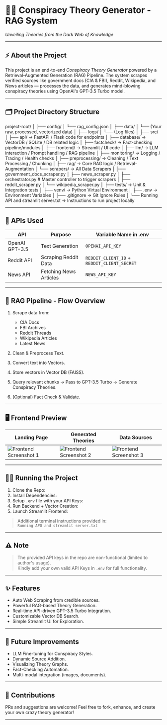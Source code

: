 # 🕵️‍♂️ Conspiracy Theory Generator - RAG System  
*Unveiling Theories from the Dark Web of Knowledge*

---

## ⚡ About the Project

This project is an end-to-end *Conspiracy Theory Generator* powered by a Retrieval-Augmented Generation (RAG) Pipeline. The system scrapes verified sources like government docs (CIA & FBI), Reddit, Wikipedia, and News articles — processes the data, and generates mind-blowing conspiracy theories using OpenAI's GPT-3.5 Turbo model.

---

## 🗂️ Project Directory Structure  

project-root/
│
├── config/
│   └── rag_config.json
│
├── data/
│   └── (Your raw, processed, vectorized data)
│
├── logs/
│   └── (Log files)
│
├── src/
│   ├── api/                 → FastAPI / Flask code for endpoints
│   ├── database/           → VectorDB / SQLite / DB related logic
│   ├── factcheck/          → Fact-checking pipeline/modules
│   ├── frontend/           → Streamlit / UI code
│   ├── llm/                → LLM interaction / Prompt handling / RAG pipeline
│   ├── monitoring/         → Logging / Tracing / Health checks
│   ├── preprocessing/      → Cleaning / Text Processing / Chunking
│   ├── rag/                → Core RAG logic / Retrieval-Augmentation
│   └── scrapers/           → All Data Scrapers
│       ├── government_docs_scraper.py
│       ├── news_scraper.py
│       ├── orchestrator.py         # Master controller to trigger scrapers
│       ├── reddit_scraper.py
│       └── wikipedia_scraper.py
│
├── tests/                  → Unit & Integration tests
│
├── venv/                   → Python Virtual Environment
│
├── .env                    → Environment Variables
│
├── .gitignore              → Git Ignore Rules
│
└── Running API and streamlit server.txt   → Instructions to run project locally




---

## 🔑 APIs Used  

| API | Purpose | Variable Name in .env |
|-----|---------|-----------------------|
| OpenAI GPT-3.5 | Text Generation | `OPENAI_API_KEY` |
| Reddit API | Scraping Reddit Data | `REDDIT_CLIENT_ID` + `REDDIT_CLIENT_SECRET` |
| News API | Fetching News Articles | `NEWS_API_KEY` |

---

## 🚀 RAG Pipeline - Flow Overview

1. Scrape data from:
   - CIA Docs
   - FBI Archives
   - Reddit Threads
   - Wikipedia Articles
   - Latest News

2. Clean & Preprocess Text.

3. Convert text into Vectors.

4. Store vectors in Vector DB (FAISS).

5. Query relevant chunks → Pass to GPT-3.5 Turbo → Generate Conspiracy Theories.

6. (Optional) Fact Check & Validate.

---

## 🖥️ Frontend Preview  

| Landing Page | Generated Theories | Data Sources |
|--------------|-------------------|--------------|
| ![Frontend Screenshot 1](your-ss-link-here) | ![Frontend Screenshot 2](your-ss-link-here) | ![Frontend Screenshot 3](your-ss-link-here) |

---

## 🏃‍♂️ Running the Project  

1. Clone the Repo:
2. Install Dependencies:
3. Setup `.env` file with your API Keys:
4. Run Backend + Vector Creation:
5. Launch Streamlit Frontend:



> Additional terminal instructions provided in:  
`Running APO and streamlit server.txt`

---

## ⚠️ Note

> The provided API keys in the repo are non-functional (limited to author's usage).  
> Kindly add your own valid API Keys in `.env` for full functionality.

---

## ✨ Features  

- Auto Web Scraping from credible sources.
- Powerful RAG-based Theory Generation.
- Real-time API-driven GPT-3.5 Turbo Integration.
- Customizable Vector DB Search.
- Simple Streamlit UI for Exploration.

---

## 🧠 Future Improvements

- LLM Fine-tuning for Conspiracy Styles.
- Dynamic Source Addition.
- Visualizing Theory Graphs.
- Fact-Checking Automation.
- Multi-modal integration (images, documents).

---

## 🤝 Contributions

PRs and suggestions are welcome! Feel free to fork, enhance, and create your own crazy theory generator!

---


